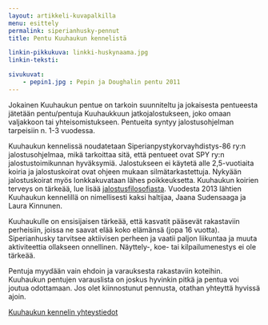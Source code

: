 ```yaml
---
layout: artikkeli-kuvapalkilla
menu: esittely
permalink: siperianhusky-pennut
title: Pentu Kuuhaukun kennelistä

linkin-pikkukuva: linkki-huskynaama.jpg
linkin-teksti:

sivukuvat:
    - pepin1.jpg : Pepin ja Doughalin pentu 2011
---
```

Jokainen Kuuhaukun pentue on tarkoin suunniteltu ja jokaisesta pentueesta 
jätetään pentu/pentuja Kuuhaukkuun jatkojalostukseen, joko omaan valjakkoon tai yhteisomistukseen.
Pentueita syntyy jalostusohjelman tarpeisiin n. 1-3 vuodessa.

Kuuhaukun kennelissä noudatetaan Siperianpystykorvayhdistys-86 ry:n jalostusohjelmaa, mikä tarkoittaa sitä,
että pentueet ovat SPY ry:n jalostustoimikunnan hyväksymiä. Jalostukseen ei käytetä
alle 2,5-vuotiaita koiria ja jalostuskoirat ovat ohjeen mukaan silmätarkastettuja. Nykyään jalostuskoirat
myös lonkkakuvataan lähes poikkeuksetta. Kuuhaukun koirien terveys on tärkeää, lue lisää 
[jalostusfilosofiasta](jalostusfilosofia). Vuodesta 2013 lähtien Kuuhaukun kennelillä on nimellisesti kaksi haltijaa, Jaana Sudensaaga ja Laura Kinnunen.

Kuuhaukulle on ensisijaisen tärkeää, että kasvatit pääsevät rakastaviin perheisiin,
joissa ne saavat elää koko elämänsä (jopa 16 vuotta). Siperianhusky tarvitsee aktiivisen
perheen ja vaatii paljon liikuntaa ja muuta aktiviteettia ollakseen onnellinen. 
Näyttely-, koe- tai kilpailumenestys ei ole tärkeää.

Pentuja myydään vain ehdoin ja varauksesta rakastaviin koteihin. Kuuhaukun pentujen varauslista on joskus
hyvinkin pitkä ja pentua voi joutua odottamaan. Jos olet kiinnostunut pennusta,
otathan yhteyttä hyvissä ajoin.

[Kuuhaukun kennelin yhteystiedot](yhteystiedot)


